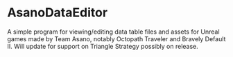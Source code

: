 # AsanoDataEditor
A simple program for viewing/editing data table files and assets for Unreal games made by Team Asano, notably Octopath Traveler and Bravely Default II. Will update for support on Triangle Strategy possibly on release.
